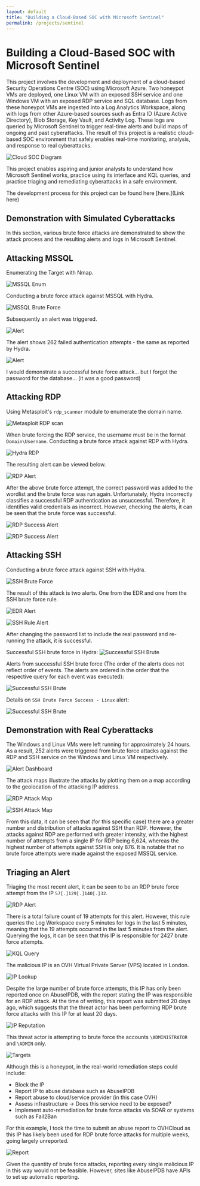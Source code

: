 ```yaml
---
layout: default
title: "Building a Cloud-Based SOC with Microsoft Sentinel"
permalink: /projects/sentinel
---
```

# Building a Cloud-Based SOC with Microsoft Sentinel

This project involves the development and deployment of a cloud-based Security Operations Centre (SOC) using Microsoft Azure. Two honeypot VMs are deployed, one Linux VM with an exposed SSH service and one Windows VM with an exposed RDP service and SQL database. Logs from these honeypot VMs are ingested into a Log Analytics Workspace, along with logs from other Azure-based sources such as Entra ID (Azure Active Directory), Blob Storage, Key Vault, and Activity Log. These logs are queried by Microsoft Sentinel to trigger real-time alerts and build maps of ongoing and past cyberattacks. The result of this project is a realistic cloud-based SOC environment that safely enables real-time monitoring, analysis, and response to real cyberattacks. 


![Cloud SOC Diagram](/assets/images/project02/Cloud_SOC_Diagram.png)

This project enables aspiring and junior analysts to understand how Microsoft Sentinel works, practice using its interface and KQL queries, and practice triaging and remediating cyberattacks in a safe environment.

The development process for this project can be found here [here.](Link here)

## Demonstration with Simulated Cyberattacks

In this section, various brute force attacks are demonstrated to show the attack process and the resulting alerts and logs in Microsoft Sentinel.

## Attacking MSSQL

Enumerating the Target with Nmap.

![MSSQL Enum](/assets/images/project02/11.png) 

Conducting a brute force attack against MSSQL with Hydra.

![MSSQL Brute Force](/assets/images/project02/12.png) 

Subsequently an alert was triggered.

![Alert](/assets/images/project02/13.png) 

The alert shows 262 failed authentication attempts - the same as reported by Hydra. 

![Alert](/assets/images/project02/14.png) 

I would demonstrate a successful brute force attack... but I forgot the password for the database...
(it was a good password)

## Attacking RDP

Using Metasploit's `rdp_scanner` module to enumerate the domain name.

![Metasploit RDP scan](/assets/images/project02/rdp-info.png) 

When brute forcing the RDP service, the username must be in the format `Domain\Username`.
Conducting a brute force attack against RDP with Hydra.

![Hydra RDP](/assets/images/project02/15.png) 

The resulting alert can be viewed below.

![RDP Alert](/assets/images/project02/16.png) 

After the above brute force attempt, the correct password was added to the wordlist and the brute force was run again. Unfortunately, Hydra incorrectly classifies a successful RDP authentication as unsuccessful. Therefore, it identifies valid credentials as incorrect. However, checking the alerts, it can be seen that the brute force was successful.

![RDP Success Alert](/assets/images/project02/17.png) 

![RDP Success Alert](/assets/images/project02/18.png) 


## Attacking SSH

Conducting a brute force attack against SSH with Hydra.

![SSH Brute Force](/assets/images/project02/19.png) 

The result of this attack is two alerts. One from the EDR and one from the SSH brute force rule.

![EDR Alert](/assets/images/project02/20.png)

![SSH Rule Alert](/assets/images/project02/21.png)

After changing the password list to include the real password and re-running the attack, it is successful. 

Successful SSH brute force in Hydra:
![Successful SSH Brute](/assets/images/project02/22.png)

Alerts from successful SSH brute force (The order of the alerts does not reflect order of events. The alerts are ordered in the order that the respective query for each event was executed):

![Successful SSH Brute](/assets/images/project02/23.png)

Details on `SSH Brute Force Success - Linux` alert:

![Successful SSH Brute](/assets/images/project02/24.png)

## Demonstration with Real Cyberattacks

The Windows and Linux VMs were left running for approximately 24 hours. As a result, 252 alerts were triggered from brute force attacks against the RDP and SSH service on the Windows and Linux VM respectively.

![Alert Dashboard](/assets/images/project02/2.png) 

The attack maps illustrate the attacks by plotting them on a map according to the geolocation of the attacking IP address.

![RDP Attack Map](/assets/images/project02/3.png) 

![SSH Attack Map](/assets/images/project02/4.png) 

From this data, it can be seen that (for this specific case) there are a greater number and distribution of attacks against SSH than RDP. However, the attacks against RDP are performed with greater intensity, with the highest number of attempts from a single IP for RDP being 6,624, whereas the highest number of attempts against SSH is only 876. It is notable that no brute force attempts were made against the exposed MSSQL service.

## Triaging an Alert

Triaging the most recent alert, it can be seen to be an RDP brute force attempt from the IP `57[.]129[.]140[.]32`.

![RDP Alert](/assets/images/project02/5.png) 

There is a total failure count of 19 attempts for this alert. However, this rule queries the Log Workspace every 5 minutes for logs in the last 5 minutes, meaning that the 19 attempts occurred in the last 5 minutes from the alert. Querying the logs, it can be seen that this IP is responsible for 2427 brute force attempts.

![KQL Query](/assets/images/project02/6.png) 

The malicious IP is an OVH Virtual Private Server (VPS) located in London. 

![IP Lookup](/assets/images/project02/7.png) 

Despite the large number of brute force attempts, this IP has only been reported once on AbuseIPDB, with the report stating the IP was responsible for an RDP attack. At the time of writing, this report was submitted 20 days ago, which suggests that the threat actor has been performing RDP brute force attacks with this IP for at least 20 days. 

![IP Reputation](/assets/images/project02/8.png) 

This threat actor is attempting to brute force the accounts `\ADMINISTRATOR` and `\ADMIN` only.

![Targets](/assets/images/project02/9.png) 

Although this is a honeypot, in the real-world remediation steps could include:
- Block the IP
- Report IP to abuse database such as AbuseIPDB
- Report abuse to cloud/service provider (in this case OVH)
- Assess infrastructure -> Does this service need to be exposed?
- Implement auto-remediation for brute force attacks via SOAR or systems such as Fail2Ban

For this example, I took the time to submit an abuse report to OVHCloud as this IP has likely been used for RDP brute force attacks for multiple weeks, going largely unreported. 

![Report](/assets/images/project02/10.png) 

Given the quantity of brute force attacks, reporting every single malicious IP in this way would not be feasible. However, sites like AbuseIPDB have APIs to set up automatic reporting.




